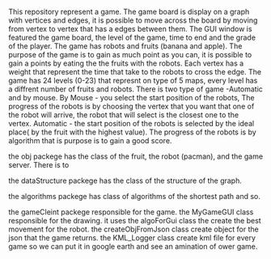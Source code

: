 This repository represent a game. The game board is display on a graph with vertices and edges, it is possible to move across the board by moving from vertex to vertex that has a edges between them. The GUI window is featured the game board, the level of the game, time to end and the grade of the player. The game has robots and fruits (banana and apple). The purpose of the game is to gain as much point as you can, it is possible to gain a points by eating the the fruits with the robots. Each vertex has a weight that represent the time that take to the robots to cross the edge.
The game has 24 levels (0-23) that represnt on type of 5 maps, every level has a diffrent number of fruits and robots.
There is two type of game -Automatic and by mouse.
By Mouse - you select the start position of the robots, The progress of the robots is by choosing the vertex that you want that one of the robot will arrive, the robot that will select is the closest one to the vertex. 
Automatic - the start position of the robots is selected by the ideal place( by the fruit with the highest value). The progress of the robots is by algorithm that is purpose is to gain a good score.

the obj packege has the class of the fruit, the robot (pacman), and the game server.
There is to

the dataStructure packege has the class of the structure of the graph.

the algorithms packege has class of algorithms of the shortest path and so.

the gameCleint packege responsible for the game.
the MyGameGUI class responsible for the drawing. it uses the algoForGui class the create the best movement for the robot.
the createObjFromJson class create object for the json that the game returns.
the KML_Logger class create kml file for every game so we can put it in google earth and see an amination of ower game.

